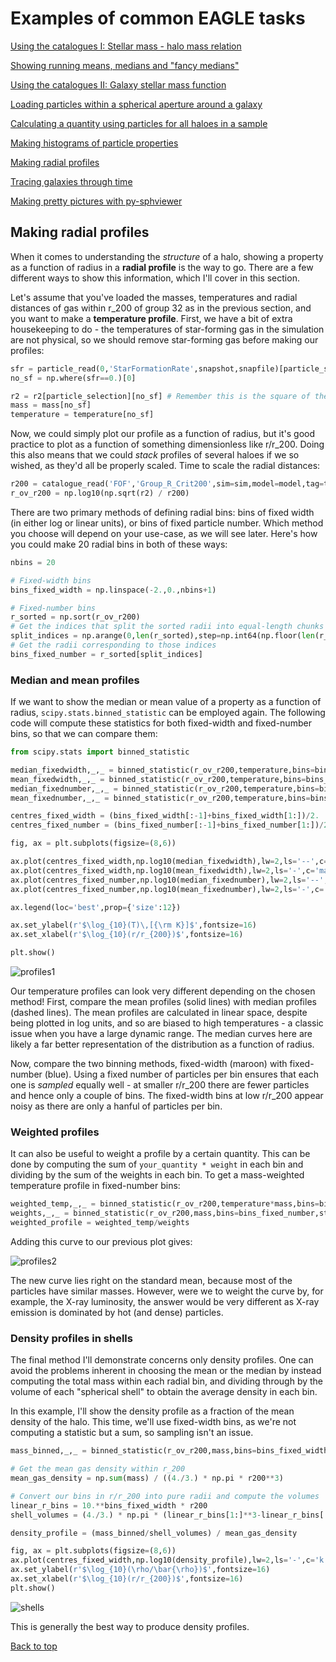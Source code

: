 # Examples of common EAGLE tasks

[Using the catalogues I: Stellar mass - halo mass relation](https://j-davies-ari.github.io/eagle-guide/examples_smhm.md)

[Showing running means, medians and "fancy medians"](https://j-davies-ari.github.io/eagle-guide/examples_stats.md)

[Using the catalogues II: Galaxy stellar mass function](https://j-davies-ari.github.io/eagle-guide/examples_gsmf.md)

[Loading particles within a spherical aperture around a galaxy](https://j-davies-ari.github.io/eagle-guide/examples_aperture.md)

[Calculating a quantity using particles for all haloes in a sample](https://j-davies-ari.github.io/eagle-guide/examples_sample.md)

[Making histograms of particle properties](https://j-davies-ari.github.io/eagle-guide/examples_hists.md)

[Making radial profiles](https://j-davies-ari.github.io/eagle-guide/examples_profile.md)

[Tracing galaxies through time](https://j-davies-ari.github.io/eagle-guide/examples_tracing.md)

[Making pretty pictures with py-sphviewer](https://j-davies-ari.github.io/eagle-guide/examples_sphviewer.md)

## Making radial profiles

When it comes to understanding the _structure_ of a halo, showing a property as a function of radius in a **radial profile** is the way to go. There are a few different ways to show this information, which I'll cover in this section.

Let's assume that you've loaded the masses, temperatures and radial distances of gas within r_200 of group 32 as in the previous section, and you want to make a **temperature profile**. First, we have a bit of extra housekeeping to do - the temperatures of star-forming gas in the simulation are not physical, so we should remove star-forming gas before making our profiles:
```python
sfr = particle_read(0,'StarFormationRate',snapshot,snapfile)[particle_selection]
no_sf = np.where(sfr==0.)[0]

r2 = r2[particle_selection][no_sf] # Remember this is the square of the radius
mass = mass[no_sf]
temperature = temperature[no_sf]
```
Now, we could simply plot our profile as a function of radius, but it's good practice to plot as a function of something dimensionless like r/r_200. Doing this also means that we could _stack_ profiles of several haloes if we so wished, as they'd all be properly scaled. Time to scale the radial distances:
```python
r200 = catalogue_read('FOF','Group_R_Crit200',sim=sim,model=model,tag=tag)[groupnumber-1]
r_ov_r200 = np.log10(np.sqrt(r2) / r200)
```
There are two primary methods of defining radial bins: bins of fixed width (in either log or linear units), or bins of fixed particle number. Which method you choose will depend on your use-case, as we will see later. Here's how you could make 20 radial bins in both of these ways:
```python
nbins = 20

# Fixed-width bins
bins_fixed_width = np.linspace(-2.,0.,nbins+1)

# Fixed-number bins
r_sorted = np.sort(r_ov_r200)
# Get the indices that split the sorted radii into equal-length chunks
split_indices = np.arange(0,len(r_sorted),step=np.int64(np.floor(len(r_sorted)/nbins)))
# Get the radii corresponding to those indices
bins_fixed_number = r_sorted[split_indices]
```

### Median and mean profiles

If we want to show the median or mean value of a property as a function of radius, `scipy.stats.binned_statistic` can be employed again. The following code will compute these statistics for both fixed-width and fixed-number bins, so that we can compare them:
```python
from scipy.stats import binned_statistic

median_fixedwidth,_,_ = binned_statistic(r_ov_r200,temperature,bins=bins_fixed_width,statistic='median')
mean_fixedwidth,_,_ = binned_statistic(r_ov_r200,temperature,bins=bins_fixed_width,statistic='mean')
median_fixednumber,_,_ = binned_statistic(r_ov_r200,temperature,bins=bins_fixed_number,statistic='median')
mean_fixednumber,_,_ = binned_statistic(r_ov_r200,temperature,bins=bins_fixed_number,statistic='mean')

centres_fixed_width = (bins_fixed_width[:-1]+bins_fixed_width[1:])/2.
centres_fixed_number = (bins_fixed_number[:-1]+bins_fixed_number[1:])/2.

fig, ax = plt.subplots(figsize=(8,6))

ax.plot(centres_fixed_width,np.log10(median_fixedwidth),lw=2,ls='--',c='maroon',label='Median, fixed width')
ax.plot(centres_fixed_width,np.log10(mean_fixedwidth),lw=2,ls='-',c='maroon',label='Mean, fixed width')
ax.plot(centres_fixed_number,np.log10(median_fixednumber),lw=2,ls='--',c='skyblue',label='Median, fixed number')
ax.plot(centres_fixed_number,np.log10(mean_fixednumber),lw=2,ls='-',c='skyblue',label='Mean, fixed number')

ax.legend(loc='best',prop={'size':12})

ax.set_ylabel(r'$\log_{10}(T)\,[{\rm K}]$',fontsize=16)
ax.set_xlabel(r'$\log_{10}(r/r_{200})$',fontsize=16)

plt.show()
```

![profiles1](/images/profiles.png)

Our temperature profiles can look very different depending on the chosen method! First, compare the mean profiles (solid lines) with median profiles (dashed lines). The mean profiles are calculated in linear space, despite being plotted in log units, and so are biased to high temperatures - a classic issue when you have a large dynamic range. The median curves here are likely a far better representation of the distribution as a function of radius.

Now, compare the two binning methods, fixed-width (maroon) with fixed-number (blue). Using a fixed number of particles per bin ensures that each one is _sampled_ equally well - at smaller r/r_200 there are fewer particles and hence only a couple of bins. The fixed-width bins at low r/r_200 appear noisy as there are only a hanful of particles per bin.

### Weighted profiles

It can also be useful to weight a profile by a certain quantity. This can be done by computing the sum of `your_quantity * weight` in each bin and dividing by the sum of the weights in each bin. To get a mass-weighted temperature profile in fixed-number bins:
```python
weighted_temp,_,_ = binned_statistic(r_ov_r200,temperature*mass,bins=bins_fixed_number,statistic='sum')
weights,_,_ = binned_statistic(r_ov_r200,mass,bins=bins_fixed_number,statistic='sum')
weighted_profile = weighted_temp/weights
```
Adding this curve to our previous plot gives:

![profiles2](/images/profiles_extra.png)

The new curve lies right on the standard mean, because most of the particles have similar masses. However, were we to weight the curve by, for example, the X-ray luminosity, the answer would be very different as X-ray emission is dominated by hot (and dense) particles.

### Density profiles in shells

The final method I'll demonstrate concerns only density profiles. One can avoid the problems inherent in choosing the mean or the median by instead computing the total mass within each radial bin, and dividing through by the volume of each "spherical shell" to obtain the average density in each bin.

In this example, I'll show the density profile as a fraction of the mean density of the halo. This time, we'll use fixed-width bins, as we're not computing a statistic but a sum, so sampling isn't an issue.
```python
mass_binned,_,_ = binned_statistic(r_ov_r200,mass,bins=bins_fixed_width,statistic='sum')

# Get the mean gas density within r_200
mean_gas_density = np.sum(mass) / ((4./3.) * np.pi * r200**3)

# Convert our bins in r/r_200 into pure radii and compute the volumes
linear_r_bins = 10.**bins_fixed_width * r200
shell_volumes = (4./3.) * np.pi * (linear_r_bins[1:]**3-linear_r_bins[:-1]**3)

density_profile = (mass_binned/shell_volumes) / mean_gas_density

fig, ax = plt.subplots(figsize=(8,6))
ax.plot(centres_fixed_width,np.log10(density_profile),lw=2,ls='-',c='k')
ax.set_ylabel(r'$\log_{10}(\rho/\bar{\rho})$',fontsize=16)
ax.set_xlabel(r'$\log_{10}(r/r_{200})$',fontsize=16)
plt.show()
```

![shells](/images/density_profile.png)

This is generally the best way to produce density profiles.

[Back to top](https://j-davies-ari.github.io/eagle-guide/examples_profile.md)
